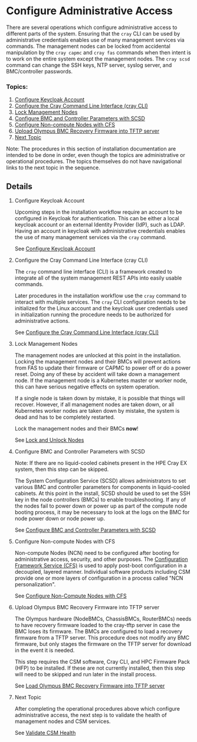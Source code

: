 # Configure Administrative Access

There are several operations which configure administrative access to different parts of the system.
Ensuring that the `cray` CLI can be used by administrative credentials enables use of many management
services via commands. The management nodes can be locked from accidental manipulation by the
`cray capmc` and `cray fas` commands when then intent is to work on the entire system except the
management nodes. The `cray scsd` command can change the SSH keys, NTP server, syslog server, and
BMC/controller passwords.

### Topics:

   1. [Configure Keycloak Account](#configure_keycloak_account)
   1. [Configure the Cray Command Line Interface (cray CLI)](#configure_cray_cli)
   1. [Lock Management Nodes](#lock_management_nodes)
   1. [Configure BMC and Controller Parameters with SCSD](#configure_with_scsd)
   1. [Configure Non-compute Nodes with CFS](#configure-ncns)
   1. [Upload Olympus BMC Recovery Firmware into TFTP server](#cray_upload_recovery_images)
   1. [Next Topic](#next-topic)

   Note: The procedures in this section of installation documentation are intended to be done in order, even though the topics are
   administrative or operational procedures. The topics themselves do not have navigational links to the next topic in the sequence.

## Details

   <a name="configure_keycloak_account"></a>
   1. Configure Keycloak Account

      Upcoming steps in the installation workflow require an account to be configured in Keycloak for
      authentication. This can be either a local keycloak account or an external Identity Provider (IdP),
      such as LDAP. Having an account in keycloak with administrative credentials enables the use of many
      management services via the `cray` command.

      See [Configure Keycloak Account](../operations/CSM_product_management/Configure_Keycloak_Account.md)
   <a name="configure_cray_cli"></a>
   1. Configure the Cray Command Line Interface (cray CLI)

      The `cray` command line interface (CLI) is a framework created to integrate all of the system management REST
      APIs into easily usable commands.

      Later procedures in the installation workflow use the `cray` command to interact with multiple services.
      The `cray` CLI configuration needs to be initialized for the Linux account and the keycloak user credentials
      used in initialization running the procedure needs to be authorized for administrative actions.

      See [Configure the Cray Command Line Interface (cray CLI)](../operations/configure_cray_cli.md)
   <a name="lock_management_nodes"></a>
   1. Lock Management Nodes

      The management nodes are unlocked at this point in the installation. Locking the management nodes and their BMCs will
      prevent actions from FAS to update their firmware or CAPMC to power off or do a power reset. Doing any of these by
      accident will take down a management node. If the management node is a Kubernetes master or worker node, this can have
      serious negative effects on system operation.

      If a single node is taken down by mistake, it is possible that things will recover. However, if all management
      nodes are taken down, or all Kubernetes worker nodes are taken down by mistake, the system is dead and has to be
      completely restarted.

      Lock the management nodes and their BMCs **now**!

      See [Lock and Unlock Nodes](../operations/hardware_state_manager/Lock_and_Unlock_Management_Nodes.md)
   <a name="configure_with_scsd"></a>
   1. Configure BMC and Controller Parameters with SCSD

      Note: If there are no liquid-cooled cabinets present in the HPE Cray EX system, then this step can be skipped.

      The System Configuration Service (SCSD) allows administrators to set various BMC and controller parameters for
      components in liquid-cooled cabinets. At this point in the install, SCSD should be used to set the
      SSH key in the node controllers (BMCs) to enable troubleshooting. If any of the nodes fail to power
      down or power up as part of the compute node booting process, it may be necessary to look at the logs
      on the BMC for node power down or node power up.

      See [Configure BMC and Controller Parameters with SCSD](../operations/system_configuration_service/Configure_BMC_and_Controller_Parameters_with_scsd.md)
   <a name="configure-ncns"></a>
   1. Configure Non-compute Nodes with CFS

      Non-compute Nodes (NCN) need to be configured after booting for administrative access, security, and other
      purposes. The [Configuration Framework Service (CFS)](../operations/configuration_management/Configuration_Management.md)
      is used to apply post-boot configuration in a decoupled, layered manner. Individual software products including
      CSM provide one or more layers of configuration in a process called "NCN personalization".

      See [Configure Non-Compute Nodes with CFS](../operations/CSM_product_management/Configure_Non-Compute_Nodes_with_CFS.md)
   <a name="cray_upload_recovery_images"></a>
   1. Upload Olympus BMC Recovery Firmware into TFTP server

      The Olympus hardware (NodeBMCs, ChassisBMCs, RouterBMCs) needs to have recovery firmware loaded to the cray-tftp server in case the BMC loses its firmware. The BMCs are configured to load a recovery firmware from a TFTP server. This procedure does not modify any BMC firmware, but only stages the firmware on the TFTP server for download in the event it is needed.

      This step requires the CSM software, Cray CLI, and HPC Firmware Pack (HFP) to be installed.
      If these are not currently installed, then this step will need to be skipped and run later in the install process.

      See [Load Olympus BMC Recovery Firmware into TFTP server](../operations/firmware/Upload_Olympus_BMC_Recovery_Firmware_into_TFTP_Server.md)
   <a name="next-topic"></a>
   1. Next Topic

      After completing the operational procedures above which configure administrative access, the next step is to validate the health of management nodes and CSM services.

      See [Validate CSM Health](index.md#validate_csm_health)
